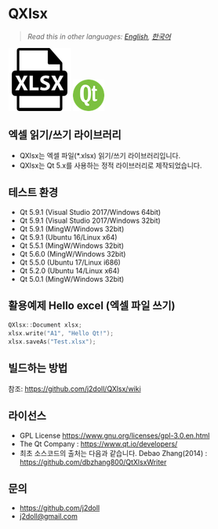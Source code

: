 # QXlsx

> *Read this in other languages: [English](README.md), [한국어](README.ko.md)*

![](image/xlsx-file-format-extension.png)
![](image/qt-64.png)

## 엑셀 읽기/쓰기 라이브러리

* QXlsx는 엑셀 파일(*.xlsx) 읽기/쓰기 라이브러리입니다.
* QXlsx는 Qt 5.x를 사용하는 정적 라이브러리로 제작되었습니다.

## 테스트 환경
* Qt 5.9.1 (Visual Studio 2017/Windows 64bit) 
* Qt 5.9.1 (Visual Studio 2017/Windows 32bit) 
* Qt 5.9.1 (MingW/Windows 32bit) 
* Qt 5.9.1 (Ubuntu 16/Linux x64) 
* Qt 5.5.1 (MingW/Windows 32bit)
* Qt 5.6.0 (MingW/Windows 32bit) 
* Qt 5.5.0 (Ubuntu 17/Linux i686)
* Qt 5.2.0 (Ubuntu 14/Linux x64)
* Qt 5.0.1 (MingW/Windows 32bit) 

## 활용예제 Hello excel (엑셀 파일 쓰기)
```cpp
QXlsx::Document xlsx;
xlsx.write("A1", "Hello Qt!");
xlsx.saveAs("Test.xlsx");
```

## 빌드하는 방법
참조: https://github.com/j2doll/QXlsx/wiki

## 라이선스
* GPL License https://www.gnu.org/licenses/gpl-3.0.en.html
* The Qt Company : https://www.qt.io/developers/
* 최초 소스코드의 출처는 다음과 같습니다. Debao Zhang(2014) : https://github.com/dbzhang800/QtXlsxWriter
   
## 문의
* https://github.com/j2doll
* j2doll@gmail.com
